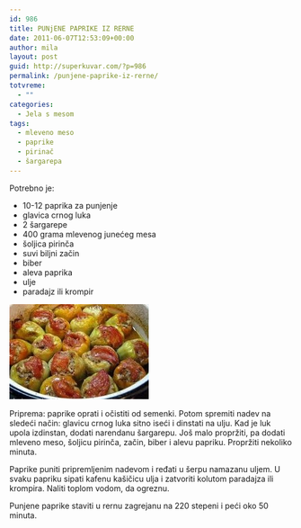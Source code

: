 ```yaml
---
id: 986
title: PUNjENE PAPRIKE IZ RERNE
date: 2011-06-07T12:53:09+00:00
author: mila
layout: post
guid: http://superkuvar.com/?p=986
permalink: /punjene-paprike-iz-rerne/
totvreme:
  - ""
categories:
  - Jela s mesom
tags:
  - mleveno meso
  - paprike
  - pirinač
  - šargarepa
---
```

Potrebno je:

  * 10-12 paprika za punjenje
  * glavica crnog luka
  * 2 šargarepe
  * 400 grama mlevenog junećeg mesa
  * šoljica pirinča
  * suvi biljni začin
  * biber
  * aleva paprika
  * ulje
  * paradajz ili krompir

<img class="alignnone size-full wp-image-988" title="paprikeizrerne" src="/wp-content/uploads/2011/06/paprikeizrerne-e1307451175284.jpg" alt="" width="248" height="169" /> 

Priprema: paprike oprati i očistiti od semenki. Potom spremiti nadev na sledeći način: glavicu crnog luka sitno iseći i dinstati na ulju. Kad je luk upola izdinstan, dodati narendanu šargarepu. Još malo propržiti, pa dodati mleveno meso, šoljicu pirinča, začin, biber i alevu papriku. Propržiti nekoliko minuta.

Paprike puniti pripremljenim nadevom i ređati u šerpu namazanu uljem. U svaku papriku sipati kafenu kašičicu ulja i zatvoriti kolutom paradajza ili krompira. Naliti toplom vodom, da ogreznu.

Punjene paprike staviti u rernu zagrejanu na 220 stepeni i peći oko 50 minuta.